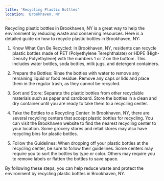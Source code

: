 ```yaml
---
title: 'Recycling Plastic Bottles'
location: 'Brookhaven, NY'
---
```


Recycling plastic bottles in Brookhaven, NY is a great way to help the environment by reducing waste and conserving resources. Here is a detailed guide on how to recycle plastic bottles in Brookhaven, NY:

1. Know What Can Be Recycled: In Brookhaven, NY, residents can recycle plastic bottles made of PET (Polyethylene Terephthalate) or HDPE (High-Density Polyethylene) with the numbers 1 or 2 on the bottom. This includes water bottles, soda bottles, milk jugs, and detergent containers.

2. Prepare the Bottles: Rinse the bottles with water to remove any remaining liquid or food residue. Remove any caps or lids and place them in the regular trash, as they cannot be recycled.

3. Sort and Store: Separate the plastic bottles from other recyclable materials such as paper and cardboard. Store the bottles in a clean and dry container until you are ready to take them to a recycling center.

4. Take the Bottles to a Recycling Center: In Brookhaven, NY, there are several recycling centers that accept plastic bottles for recycling. You can visit the Brookhaven website to find the nearest recycling center to your location. Some grocery stores and retail stores may also have recycling bins for plastic bottles.

5. Follow the Guidelines: When dropping off your plastic bottles at the recycling center, be sure to follow their guidelines. Some centers may require you to sort the bottles by type or color. Others may require you to remove labels or flatten the bottles to save space.

By following these steps, you can help reduce waste and protect the environment by recycling plastic bottles in Brookhaven, NY.
